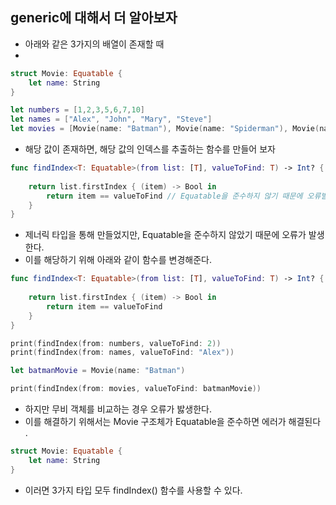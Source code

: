 ## generic에 대해서 더 알아보자 

- 아래와 같은 3가지의 배열이 존재할 때 
- 
```swift 
struct Movie: Equatable {
    let name: String
}

let numbers = [1,2,3,5,6,7,10]
let names = ["Alex", "John", "Mary", "Steve"]
let movies = [Movie(name: "Batman"), Movie(name: "Spiderman"), Movie(name: "Superman")]
```

- 해당 값이 존재하면, 해당 값의 인덱스를 추출하는 함수를 만들어 보자

```swift 
func findIndex<T: Equatable>(from list: [T], valueToFind: T) -> Int? {
    
    return list.firstIndex { (item) -> Bool in
        return item == valueToFind // Equatable을 준수하지 않기 때문에 오류발생!
    }
}
```
- 제너릭 타입을 통해 만들었지만, Equatable을 준수하지 않았기 때문에 오류가 발생한다.
- 이를 해당하기 위해 아래와 같이 함수를 변경해준다.

```swift 
func findIndex<T: Equatable>(from list: [T], valueToFind: T) -> Int? {
    
    return list.firstIndex { (item) -> Bool in
        return item == valueToFind
    }
}

print(findIndex(from: numbers, valueToFind: 2))
print(findIndex(from: names, valueToFind: "Alex"))

let batmanMovie = Movie(name: "Batman")

print(findIndex(from: movies, valueToFind: batmanMovie))
```
- 하지만 무비 객체를 비교하는 경우 오류가 밣생한다.
- 이를 해결하기 위해서는 Movie 구조체가 Equatable을 준수하면 에러가 해결된다 .

```swift 
struct Movie: Equatable {
    let name: String
}
```
- 이러면 3가지 타입 모두 findIndex() 함수를 사용할 수 있다.
